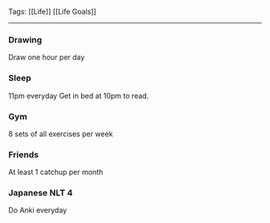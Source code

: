 Tags: [[Life]] [[Life Goals]]
___
### Drawing
Draw one hour per day
### Sleep 
11pm everyday
Get in bed at 10pm to read. 
### Gym
8 sets of all exercises per week 
### Friends
At least 1 catchup per month
### Japanese NLT 4
Do Anki everyday
